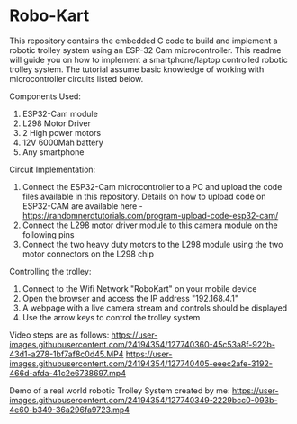 # Robo-Kart
This repository contains the embedded C code to build and implement a robotic trolley system using an ESP-32 Cam microcontroller. 
This readme will guide you on how to implement a smartphone/laptop controlled robotic trolley system. The tutorial assume basic knowledge of working with microcontroller circuits listed below.

Components Used:
1. ESP32-Cam module 
2. L298 Motor Driver
3. 2 High power motors
4. 12V 6000Mah battery
5. Any smartphone

Circuit Implementation:

1. Connect the ESP32-Cam microcontroller to a PC and upload the code files available in this repository. Details on how to upload code on ESP32-CAM are available here - https://randomnerdtutorials.com/program-upload-code-esp32-cam/
2. Connect the L298 motor driver module to this camera module on the following pins 
3. Connect the two heavy duty motors to the L298 module using the two motor connectors on the L298 chip

Controlling the trolley:
1. Connect to the Wifi Network "RoboKart" on your mobile device
2. Open the browser and access the IP address "192.168.4.1"
3. A webpage with a live camera stream and controls should be displayed
4. Use the arrow keys to control the trolley system

Video steps are as follows:
https://user-images.githubusercontent.com/24194354/127740360-45c53a8f-922b-43d1-a278-1bf7af8c0d45.MP4
https://user-images.githubusercontent.com/24194354/127740405-eeec2afe-3192-466d-afda-41c2e6738697.mp4

Demo of a real world robotic Trolley System created by me:
https://user-images.githubusercontent.com/24194354/127740349-2229bcc0-093b-4e60-b349-36a296fa9723.mp4




